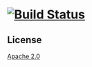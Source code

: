 # <software product> [![Build Status][2]][1]

<description>

## License

[Apache 2.0](LICENSE)


  [1]: https://travis-ci.com/rokmoln/<repo>
  [2]: https://travis-ci.com/rokmoln/<repo>.svg?branch=master
